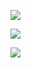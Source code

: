 ![](http://xpecto.github.io/docs/xpecto/Installation/Datenbank_und_Lizenz_aktivieren/lizenzmanager.png)

![](http://xpecto.github.io/docs/xpecto/Installation/Datenbank_und_Lizenz_aktivieren/Proxy_Datenbank_aktivieren.png)

![](http://xpecto.github.io/docs/xpecto/Installation/Datenbank_und_Lizenz_aktivieren/Datenbank_aktivieren.png)

